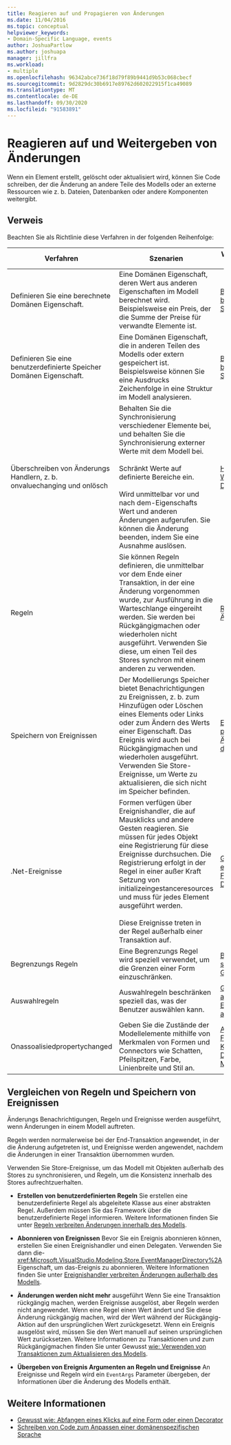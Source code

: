 ```yaml
---
title: Reagieren auf und Propagieren von Änderungen
ms.date: 11/04/2016
ms.topic: conceptual
helpviewer_keywords:
- Domain-Specific Language, events
author: JoshuaPartlow
ms.author: joshuapa
manager: jillfra
ms.workload:
- multiple
ms.openlocfilehash: 96342abce736f18d79f89b9441d9b53c068cbecf
ms.sourcegitcommit: 9d2829dc30b6917e89762d602022915f1ca49089
ms.translationtype: MT
ms.contentlocale: de-DE
ms.lasthandoff: 09/30/2020
ms.locfileid: "91583891"
---
```

# <a name="respond-to-and-propagate-changes"></a>Reagieren auf und Weitergeben von Änderungen

Wenn ein Element erstellt, gelöscht oder aktualisiert wird, können Sie Code schreiben, der die Änderung an andere Teile des Modells oder an externe Ressourcen wie z. b. Dateien, Datenbanken oder andere Komponenten weitergibt.

## <a name="reference"></a>Verweis

Beachten Sie als Richtlinie diese Verfahren in der folgenden Reihenfolge:

|Verfahren|Szenarien|Weitere Informationen finden Sie unter|
|-|-|-|
|Definieren Sie eine berechnete Domänen Eigenschaft.|Eine Domänen Eigenschaft, deren Wert aus anderen Eigenschaften im Modell berechnet wird. Beispielsweise ein Preis, der die Summe der Preise für verwandte Elemente ist.|[Berechnete und benutzerdefinierte Speichereigenschaften](../modeling/calculated-and-custom-storage-properties.md)|
|Definieren Sie eine benutzerdefinierte Speicher Domänen Eigenschaft.|Eine Domänen Eigenschaft, die in anderen Teilen des Modells oder extern gespeichert ist. Beispielsweise können Sie eine Ausdrucks Zeichenfolge in eine Struktur im Modell analysieren.|[Berechnete und benutzerdefinierte Speichereigenschaften](../modeling/calculated-and-custom-storage-properties.md)|
|Überschreiben von Änderungs Handlern, z. b. onvaluechanging und onlösch|Behalten Sie die Synchronisierung verschiedener Elemente bei, und behalten Sie die Synchronisierung externer Werte mit dem Modell bei.<br /><br /> Schränkt Werte auf definierte Bereiche ein.<br /><br /> Wird unmittelbar vor und nach dem-Eigenschafts Wert und anderen Änderungen aufgerufen. Sie können die Änderung beenden, indem Sie eine Ausnahme auslösen.|[Handler für Wertänderungen von Domäneneigenschaften](../modeling/domain-property-value-change-handlers.md)|
|Regeln|Sie können Regeln definieren, die unmittelbar vor dem Ende einer Transaktion, in der eine Änderung vorgenommen wurde, zur Ausführung in die Warteschlange eingereiht werden. Sie werden bei Rückgängigmachen oder wiederholen nicht ausgeführt. Verwenden Sie diese, um einen Teil des Stores synchron mit einem anderen zu verwenden.|[Regeln propagieren Änderungen im Modell](../modeling/rules-propagate-changes-within-the-model.md)|
|Speichern von Ereignissen|Der Modellierungs Speicher bietet Benachrichtigungen zu Ereignissen, z. b. zum Hinzufügen oder Löschen eines Elements oder Links oder zum Ändern des Werts einer Eigenschaft. Das Ereignis wird auch bei Rückgängigmachen und wiederholen ausgeführt. Verwenden Sie Store-Ereignisse, um Werte zu aktualisieren, die sich nicht im Speicher befinden.|[Ereignishandler propagieren Änderungen außerhalb des Modells](../modeling/event-handlers-propagate-changes-outside-the-model.md)|
|.Net-Ereignisse|Formen verfügen über Ereignishandler, die auf Mausklicks und andere Gesten reagieren. Sie müssen für jedes Objekt eine Registrierung für diese Ereignisse durchsuchen. Die Registrierung erfolgt in der Regel in einer außer Kraft Setzung von initializeingestanceresources und muss für jedes Element ausgeführt werden.<br /><br /> Diese Ereignisse treten in der Regel außerhalb einer Transaktion auf.|[Gewusst wie: Abfangen eines Klicks auf eine Form oder einen Decorator](../modeling/how-to-intercept-a-click-on-a-shape-or-decorator.md)|
|Begrenzungs Regeln|Eine Begrenzungs Regel wird speziell verwendet, um die Grenzen einer Form einzuschränken.|[BoundsRules schränken Position und Größe von Formen ein](../vs-2015/modeling/boundsrules-constrain-shape-location-and-size.md?view=vs-2015&preserve-view=true)|
|Auswahlregeln|Auswahlregeln beschränken speziell das, was der Benutzer auswählen kann.|[Gewusst wie: Zugreifen auf die und Einschränken der aktuellen Auswahl](../modeling/how-to-access-and-constrain-the-current-selection.md)|
|Onassoalisiedpropertychanged|Geben Sie die Zustände der Modellelemente mithilfe von Merkmalen von Formen und Connectors wie Schatten, Pfeilspitzen, Farbe, Linienbreite und Stil an.|[Aktualisieren von Formen und Konnektoren zur Darstellung des Modells](../modeling/updating-shapes-and-connectors-to-reflect-the-model.md)|

## <a name="compare-rules-and-store-events"></a>Vergleichen von Regeln und Speichern von Ereignissen

Änderungs Benachrichtigungen, Regeln und Ereignisse werden ausgeführt, wenn Änderungen in einem Modell auftreten.

Regeln werden normalerweise bei der End-Transaktion angewendet, in der die Änderung aufgetreten ist, und Ereignisse werden angewendet, nachdem die Änderungen in einer Transaktion übernommen wurden.

Verwenden Sie Store-Ereignisse, um das Modell mit Objekten außerhalb des Stores zu synchronisieren, und Regeln, um die Konsistenz innerhalb des Stores aufrechtzuerhalten.

- **Erstellen von benutzerdefinierten Regeln** Sie erstellen eine benutzerdefinierte Regel als abgeleitete Klasse aus einer abstrakten Regel. Außerdem müssen Sie das Framework über die benutzerdefinierte Regel informieren. Weitere Informationen finden Sie unter [Regeln verbreiten Änderungen innerhalb des Modells](../modeling/rules-propagate-changes-within-the-model.md).

- **Abonnieren von Ereignissen** Bevor Sie ein Ereignis abonnieren können, erstellen Sie einen Ereignishandler und einen Delegaten. Verwenden Sie dann die- <xref:Microsoft.VisualStudio.Modeling.Store.EventManagerDirectory%2A> Eigenschaft, um das-Ereignis zu abonnieren. Weitere Informationen finden Sie unter [Ereignishandler verbreiten Änderungen außerhalb des Modells](../modeling/event-handlers-propagate-changes-outside-the-model.md).

- **Änderungen werden nicht mehr** ausgeführt Wenn Sie eine Transaktion rückgängig machen, werden Ereignisse ausgelöst, aber Regeln werden nicht angewendet. Wenn eine Regel einen Wert ändert und Sie diese Änderung rückgängig machen, wird der Wert während der Rückgängig-Aktion auf den ursprünglichen Wert zurückgesetzt. Wenn ein Ereignis ausgelöst wird, müssen Sie den Wert manuell auf seinen ursprünglichen Wert zurücksetzen. Weitere Informationen zu Transaktionen und zum Rückgängigmachen finden Sie unter Gewusst [wie: Verwenden von Transaktionen zum Aktualisieren des Modells](../modeling/how-to-use-transactions-to-update-the-model.md).

- **Übergeben von Ereignis Argumenten an Regeln und Ereignisse** An Ereignisse und Regeln wird ein `EventArgs` Parameter übergeben, der Informationen über die Änderung des Modells enthält.

## <a name="see-also"></a>Weitere Informationen

- [Gewusst wie: Abfangen eines Klicks auf eine Form oder einen Decorator](../modeling/how-to-intercept-a-click-on-a-shape-or-decorator.md)
- [Schreiben von Code zum Anpassen einer domänenspezifischen Sprache](../modeling/writing-code-to-customise-a-domain-specific-language.md)